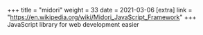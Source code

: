 +++
title = "midori"
weight = 33
date = 2021-03-06
[extra]
link = "https://en.wikipedia.org/wiki/Midori_JavaScript_Framework"
+++
JavaScript library for web development easier

